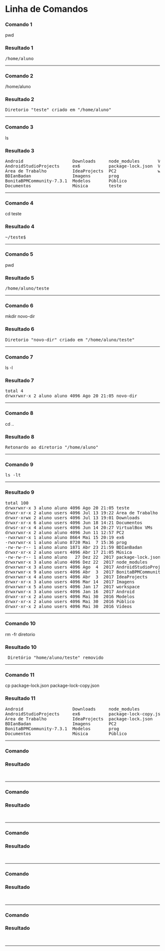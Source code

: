 
# Linha de Comandos #

### Comando 1 ###
pwd
### Resultado 1 ###
<pre>
/home/aluno
</pre>
<hr>

### Comando 2 ###
/home/aluno
### Resultado 2 ###
<pre>
Diretorio "teste" criado em "/home/aluno"
</pre>
<hr>

### Comando 3 ###
ls
### Resultado 3 ###
<pre>
Android                   Downloads     node_modules       Vídeos
AndroidStudioProjects     ex6           package-lock.json  VirtualBox VMs
Área de Trabalho          IdeaProjects  PC2                workspace
BDIanBadan                Imagens       prog
BonitaBPMCommunity-7.3.1  Modelos       Público
Documentos                Música        teste
</pre>
<hr>

### Comando 4 ###
cd teste
### Resultado 4 ###
<pre>
~/teste$
</pre>
<hr>

### Comando 5 ###
pwd
### Resultado 5 ###
<pre>
/home/aluno/teste
</pre>
<hr>

### Comando 6 ###
mkdir novo-dir
### Resultado 6 ###
<pre>
Diretorio "novo-dir" criado em "/home/aluno/teste"
</pre>
<hr>

### Comando 7 ###
ls -l
### Resultado 7 ###
<pre>
total 4
drwxrwxr-x 2 aluno aluno 4096 Ago 20 21:05 novo-dir
</pre>
<hr>

### Comando 8 ###
cd ..
### Resultado 8 ###
<pre>
Retonardo ao diretorio "/home/aluno"
</pre>
<hr>

### Comando 9 ###
<pre>
ls -lt
</pre>
<hr>

### Resultado 9 ###
<pre>
total 100
drwxrwxr-x 3 aluno aluno 4096 Ago 20 21:05 teste
drwxr-xr-x 2 aluno users 4096 Jul 13 19:22 Área de Trabalho
drwxr-xrwx 2 aluno users 4096 Jul 13 19:01 Downloads
drwxr-xr-x 6 aluno users 4096 Jun 18 14:21 Documentos
drwsr-xr-x 4 aluno users 4096 Jun 14 20:27 VirtualBox VMs
drwxrwxr-x 2 aluno aluno 4096 Jun 11 12:57 PC2
-rwxrwxr-x 1 aluno aluno 8664 Mai 15 20:19 ex6
-rwxrwxr-x 1 aluno aluno 8720 Mai  7 15:36 prog
-rw-rw-r-- 1 aluno aluno 1871 Abr 23 21:59 BDIanBadan
drwxr-xr-x 2 aluno users 4096 Abr 17 21:05 Música
-rw-rw-r-- 1 aluno aluno   27 Dez 22  2017 package-lock.json
drwxrwxr-x 3 aluno aluno 4096 Dez 22  2017 node_modules
drwxrwxr-x 3 aluno users 4096 Ago  4  2017 AndroidStudioProjects
drwxrwxr-x 9 aluno users 4096 Abr  3  2017 BonitaBPMCommunity-7.3.1
drwxrwxr-x 4 aluno users 4096 Abr  3  2017 IdeaProjects
drwxr-xr-x 3 aluno users 4096 Mar 14  2017 Imagens
drwxrwxr-x 5 aluno users 4096 Jan 17  2017 workspace
drwxrwxr-x 3 aluno users 4096 Jan 16  2017 Android
drwxr-xr-x 2 aluno users 4096 Mai 30  2016 Modelos
drwxr-xr-x 2 aluno users 4096 Mai 30  2016 Público
drwxr-xr-x 2 aluno users 4096 Mai 30  2016 Vídeos
</pre>
<hr>

### Comando 10 ###
rm -fr diretorio
### Resultado 10 ###
<pre>
 Diretório "home/aluno/teste" removido
</pre>
<hr>

### Comando 11 ###
cp package-lock.json package-lock-copy.json
### Resultado 11 ###
<pre>
Android                   Downloads     node_modules            Vídeos
AndroidStudioProjects     ex6           package-lock-copy.json  VirtualBox VMs
Área de Trabalho          IdeaProjects  package-lock.json       workspace
BDIanBadan                Imagens       PC2
BonitaBPMCommunity-7.3.1  Modelos       prog
Documentos                Música        Público
</pre>
<hr>

### Comando ###


### Resultado ###
<pre>

</pre>
<hr>

### Comando ###


### Resultado ###
<pre>

</pre>
<hr>

### Comando ###


### Resultado ###
<pre>

</pre>
<hr>


### Comando ###


### Resultado ###
<pre>

</pre>
<hr>

### Comando ###


### Resultado ###
<pre>

</pre>
<hr>
